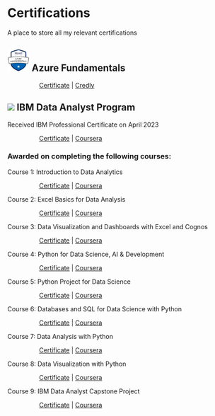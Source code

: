 # Certifications
A place to store all my relevant certifications

## <img src="microsoft-certified-azure-fundamentals.png" width="50" height="50"> Azure Fundamentals

&emsp; &emsp; &emsp; &emsp; [Certificate](Microsoft%20Azure%20Fundamentals.pdf) | [Credly](https://www.credly.com/badges/c0c591e2-23fa-4b12-991c-a2a4a97c83fd/public_url)


## <img src="https://user-images.githubusercontent.com/122895160/232238280-5af67214-959e-41e9-838a-3ab35565559c.png" height="50"> IBM Data Analyst Program

Received IBM Professional Certificate on April 2023

&emsp; &emsp; &emsp; &emsp; [Certificate](0-IBM%20Data%20Analyst%20Professional%20Certificate.pdf) | [Coursera](https://www.coursera.org/programs/jda20231t5-xjfkx/professional-certificates/ibm-data-analyst)


### Awarded on completing the following courses:

Course 1: Introduction to Data Analytics

&emsp; &emsp; &emsp; &emsp; [Certificate](1-Introduction%20to%20Data%20Analytics.pdf) | [Coursera](https://www.coursera.org/programs/jda20231t5-xjfkx/learn/introduction-to-data-analytics)


Course 2: Excel Basics for Data Analysis

&emsp; &emsp; &emsp; &emsp; [Certificate](2-Excel%20Basics%20for%20Data%20Analysis.pdf) | [Coursera](https://www.coursera.org/programs/jda20231t5-xjfkx/learn/excel-basics-data-analysis-ibm)


Course 3: Data Visualization and Dashboards with Excel and Cognos

&emsp; &emsp; &emsp; &emsp; [Certificate](3-Data%20Visualization%20and%20Dashboards%20with%20Excel%20and%20Cognos.pdf) | [Coursera](https://www.coursera.org/programs/jda20231t5-xjfkx/learn/data-visualization-dashboards-excel-cognos?specialization=ibm-data-analyst)


Course 4: Python for Data Science, AI & Development

&emsp; &emsp; &emsp; &emsp; [Certificate](4-Python%20for%20Data%20Science%2C%20AI%20%26%20Development.pdf) | [Coursera](https://www.coursera.org/programs/jda20231t5-xjfkx/learn/python-for-applied-data-science-ai?specialization=ibm-data-analyst)


Course 5: Python Project for Data Science

&emsp; &emsp; &emsp; &emsp; [Certificate](5-Python%20Project%20for%20Data%20Science.pdf) | [Coursera](https://www.coursera.org/programs/jda20231t5-xjfkx/learn/python-project-for-data-science?specialization=ibm-data-analyst)


Course 6: Databases and SQL for Data Science with Python

&emsp; &emsp; &emsp; &emsp; [Certificate](6-Databases%20and%20SQL%20for%20Data%20Science%20with%20Python.pdf) | [Coursera](https://www.coursera.org/programs/jda20231t5-xjfkx/learn/sql-data-science?specialization=ibm-data-analyst)


Course 7: Data Analysis with Python

&emsp; &emsp; &emsp; &emsp; [Certificate](7-Data%20Analysis%20with%20Python.pdf) | [Coursera](https://www.coursera.org/programs/jda20231t5-xjfkx/learn/data-analysis-with-python?specialization=ibm-data-analyst)


Course 8: Data Visualization with Python

&emsp; &emsp; &emsp; &emsp; [Certificate](8-Data%20Visualization%20with%20Python.pdf) | [Coursera](https://www.coursera.org/programs/jda20231t5-xjfkx/learn/python-for-data-visualization?specialization=ibm-data-analyst)


Course 9: IBM Data Analyst Capstone Project

&emsp; &emsp; &emsp; &emsp; [Certificate](9-IBM%20Data%20Analyst%20Capstone%20Project.pdf) | [Coursera](https://www.coursera.org/programs/jda20231t5-xjfkx/learn/ibm-data-analyst-capstone-project?specialization=ibm-data-analyst)
